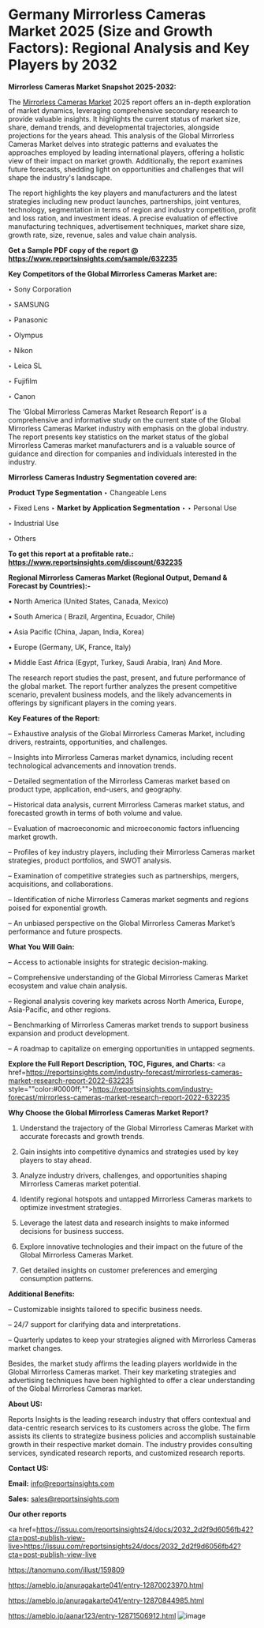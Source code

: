 # Germany Mirrorless Cameras Market 2025 (Size and Growth Factors): Regional Analysis and Key Players by 2032

<strong>Mirrorless Cameras Market Snapshot 2025-2032:</strong>

The <a href=https://www.reportsinsights.com/sample/632235>Mirrorless Cameras Market</a> 2025 report offers an in-depth exploration of market dynamics, leveraging comprehensive secondary research to provide valuable insights. It highlights the current status of market size, share, demand trends, and developmental trajectories, alongside projections for the years ahead. This analysis of the Global Mirrorless Cameras Market delves into strategic patterns and evaluates the approaches employed by leading international players, offering a holistic view of their impact on market growth. Additionally, the report examines future forecasts, shedding light on opportunities and challenges that will shape the industry's landscape.

The report highlights the key players and manufacturers and the latest strategies including new product launches, partnerships, joint ventures, technology, segmentation in terms of region and industry competition, profit and loss ration, and investment ideas. A precise evaluation of effective manufacturing techniques, advertisement techniques, market share size, growth rate, size, revenue, sales and value chain analysis.

<strong>Get a Sample PDF copy of the report @ <a href=https://www.reportsinsights.com/sample/632235 style=color:#0000ff;>https://www.reportsinsights.com/sample/632235</a></strong>

<strong>Key Competitors of the Global Mirrorless Cameras Market are:</strong>

‣ Sony Corporation

‣ SAMSUNG

‣ Panasonic

‣ Olympus

‣ Nikon

‣ Leica SL

‣ Fujifilm

‣ Canon

The ‘Global Mirrorless Cameras Market Research Report’ is a comprehensive and informative study on the current state of the Global Mirrorless Cameras Market industry with emphasis on the global industry. The report presents key statistics on the market status of the global Mirrorless Cameras market manufacturers and is a valuable source of guidance and direction for companies and individuals interested in the industry.

<strong>Mirrorless Cameras Industry Segmentation covered are:</strong>

<strong>Product Type Segmentation</strong>
‣
Changeable Lens

‣ Fixed Lens
‣ 
<strong>Market by Application Segmentation</strong>
‣
‣  Personal Use

‣ Industrial Use

‣ Others

<strong>To get this report at a profitable rate.: <a href=https://www.reportsinsights.com/discount/632235 style=color:#0000ff;>https://www.reportsinsights.com/discount/632235</a></strong>

<strong>Regional Mirrorless Cameras Market (Regional Output, Demand &amp; Forecast by Countries):-</strong>

• North America (United States, Canada, Mexico)

• South America ( Brazil, Argentina, Ecuador, Chile)

• Asia Pacific (China, Japan, India, Korea)

• Europe (Germany, UK, France, Italy)

• Middle East Africa (Egypt, Turkey, Saudi Arabia, Iran) And More.

The research report studies the past, present, and future performance of the global market. The report further analyzes the present competitive scenario, prevalent business models, and the likely advancements in offerings by significant players in the coming years.

<strong>Key Features of the Report:</strong>

– Exhaustive analysis of the Global Mirrorless Cameras Market, including drivers, restraints, opportunities, and challenges.

– Insights into Mirrorless Cameras market dynamics, including recent technological advancements and innovation trends.

– Detailed segmentation of the Mirrorless Cameras market based on product type, application, end-users, and geography.

– Historical data analysis, current Mirrorless Cameras market status, and forecasted growth in terms of both volume and value.

– Evaluation of macroeconomic and microeconomic factors influencing market growth.

– Profiles of key industry players, including their Mirrorless Cameras market strategies, product portfolios, and SWOT analysis.

– Examination of competitive strategies such as partnerships, mergers, acquisitions, and collaborations.

– Identification of niche Mirrorless Cameras market segments and regions poised for exponential growth.

– An unbiased perspective on the Global Mirrorless Cameras Market’s performance and future prospects.

<strong>What You Will Gain:</strong>

– Access to actionable insights for strategic decision-making.

– Comprehensive understanding of the Global Mirrorless Cameras Market ecosystem and value chain analysis.

– Regional analysis covering key markets across North America, Europe, Asia-Pacific, and other regions.

– Benchmarking of Mirrorless Cameras market trends to support business expansion and product development.

– A roadmap to capitalize on emerging opportunities in untapped segments.

<strong>Explore the Full Report Description, TOC, Figures, and Charts:</strong>
<a href=https://reportsinsights.com/industry-forecast/mirrorless-cameras-market-research-report-2022-632235 style=""color:#0000ff;"">https://reportsinsights.com/industry-forecast/mirrorless-cameras-market-research-report-2022-632235</a>

<strong>Why Choose the Global Mirrorless Cameras Market Report?</strong>

1. Understand the trajectory of the Global Mirrorless Cameras Market with accurate forecasts and growth trends.

2. Gain insights into competitive dynamics and strategies used by key players to stay ahead.

3. Analyze industry drivers, challenges, and opportunities shaping Mirrorless Cameras market potential.

4. Identify regional hotspots and untapped Mirrorless Cameras markets to optimize investment strategies.

5. Leverage the latest data and research insights to make informed decisions for business success.

6. Explore innovative technologies and their impact on the future of the Global Mirrorless Cameras Market.

7. Get detailed insights on customer preferences and emerging consumption patterns.

<strong>Additional Benefits:</strong>

– Customizable insights tailored to specific business needs.

– 24/7 support for clarifying data and interpretations.

– Quarterly updates to keep your strategies aligned with Mirrorless Cameras market changes.

Besides, the market study affirms the leading players worldwide in the Global Mirrorless Cameras market. Their key marketing strategies and advertising techniques have been highlighted to offer a clear understanding of the Global Mirrorless Cameras market.

<strong><strong>About US</strong>:</strong>

Reports Insights is the leading research industry that offers contextual and data-centric research services to its customers across the globe. The firm assists its clients to strategize business policies and accomplish sustainable growth in their respective market domain. The industry provides consulting services, syndicated research reports, and customized research reports.

<strong>Contact US:</strong>

<p class=><b>Email:</b> <a href=mailto:info@reportsinsights.com>info@reportsinsights.com</a></p>
<p class=><b>Sales:</b> <a href=mailto:sales@reportsinsights.com>sales@reportsinsights.com</a></p>

<strong>Our other reports</strong>

<a href=https://issuu.com/reportsinsights24/docs/2032_2d2f9d6056fb42?cta=post-publish-view-live>https://issuu.com/reportsinsights24/docs/2032_2d2f9d6056fb42?cta=post-publish-view-live</a>

<a href=https://tanomuno.com/illust/159809>https://tanomuno.com/illust/159809</a>

<a href=https://ameblo.jp/anuragakarte041/entry-12870023970.html>https://ameblo.jp/anuragakarte041/entry-12870023970.html</a>

<a href=https://ameblo.jp/anuragakarte041/entry-12870844985.html>https://ameblo.jp/anuragakarte041/entry-12870844985.html</a>

<a href=https://ameblo.jp/aanar123/entry-12871506912.html>https://ameblo.jp/aanar123/entry-12871506912.html</a>
![image](https://github.com/user-attachments/assets/f598077f-aa26-45e8-baf2-ef30a376e8fc)
